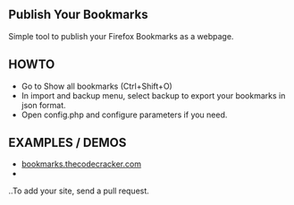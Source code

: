 ## Publish Your Bookmarks ##

Simple tool to publish your Firefox Bookmarks as a webpage.

## HOWTO ##
* Go to Show all bookmarks (Ctrl+Shift+O)
* In import and backup menu, select backup to export your bookmarks in json format.
* Open config.php and configure parameters if you need.

## EXAMPLES / DEMOS ##
* [bookmarks.thecodecracker.com](htpp://bookmarks.thecodecracker.com)
* 
..To add your site, send a pull request.
